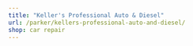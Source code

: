 ```yaml
---
title: "Keller's Professional Auto & Diesel"
url: /parker/kellers-professional-auto-and-diesel/
shop: car repair
---
```


